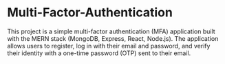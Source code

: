 # Multi-Factor-Authentication
This project is a simple multi-factor authentication (MFA) application built with the MERN stack (MongoDB, Express, React, Node.js). The application allows users to register, log in with their email and password, and verify their identity with a one-time password (OTP) sent to their email.
